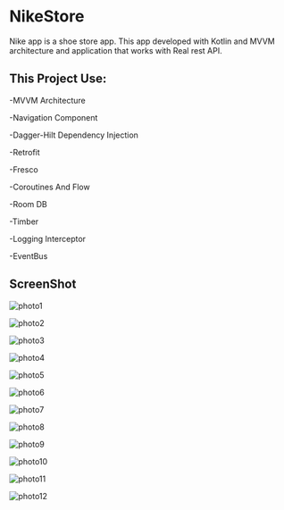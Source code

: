 # NikeStore
Nike app is a shoe store app. This app developed with Kotlin and MVVM architecture and application that works with Real rest API.

## This Project Use:

-MVVM Architecture

-Navigation Component

-Dagger-Hilt Dependency Injection

-Retrofit

-Fresco

-Coroutines And Flow

-Room DB

-Timber

-Logging Interceptor

-EventBus

## ScreenShot

![photo1](https://user-images.githubusercontent.com/94174095/163384324-c84e1d4d-44fd-44ee-9604-0de51f691780.jpg)

![photo2](https://user-images.githubusercontent.com/94174095/163384341-f8f814f2-b595-464a-9b9f-b932a195adbb.jpg)

![photo3](https://user-images.githubusercontent.com/94174095/163384353-9fd3007e-ab85-4d33-8496-9856354a8c87.jpg)

![photo4](https://user-images.githubusercontent.com/94174095/163384363-c24c216f-2040-4c2a-a0f6-f12d8e58faa2.jpg)

![photo5](https://user-images.githubusercontent.com/94174095/163384372-004a3216-c1de-4520-9e68-a538bfaf944d.jpg)

![photo6](https://user-images.githubusercontent.com/94174095/163384416-b321c296-c02c-4382-ab13-476ba4f615b2.jpg)

![photo7](https://user-images.githubusercontent.com/94174095/163384426-0ba4a006-3aeb-4eb4-b949-8c54ba5958d1.jpg)

![photo8](https://user-images.githubusercontent.com/94174095/163384440-1b3e37cd-7738-4592-b97e-d7aaaa5c3e6d.jpg)

![photo9](https://user-images.githubusercontent.com/94174095/163384453-e72c1767-8431-4eaf-ac95-e4be86d5296f.jpg)

![photo10](https://user-images.githubusercontent.com/94174095/163384461-ffe4836c-9fdc-48d7-889c-a452ee78c1fb.jpg)

![photo11](https://user-images.githubusercontent.com/94174095/163384472-e8e4c1af-dae6-443d-ac3d-45b6b68c5274.jpg)

![photo12](https://user-images.githubusercontent.com/94174095/163384483-0969d243-6508-4349-ace6-815fdd35ef5d.jpg)
